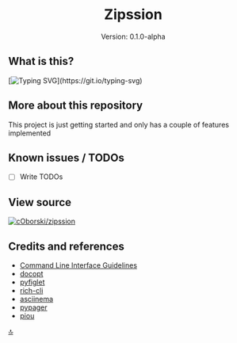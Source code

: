 <center>

# Zipssion
Version: 0.1.0-alpha

</center>

## What is this?
[![Typing SVG](https://readme-typing-svg.demolab.com?font=Fira+Code&pause=1000&color=70A909&background=00000098&multiline=true&width=435&height=150&lines=Zipssion+is+a+command+line+program;that+aids+in+the+design+and;reverse+engineering+of+custom;file+types.)](https://git.io/typing-svg)

## More about this repository

This project is just getting started and only has a couple of features implemented

## Known issues / TODOs

- [ ] Write TODOs

## View source

[![cOborski/zipssion](https://img.shields.io/static/v1?label=cOborski&message=zipssion&color=yellow&logo=github)](https://github.com/coborski/zipssion/)


## Credits and references

- [Command Line Interface Guidelines](https://clig.dev/)
- [docopt](https://github.com/docopt/docopt)
- [pyfiglet](https://github.com/pwaller/pyfiglet)
- [rich-cli](https://github.com/Textualize/rich-cli)
- [asciinema](https://asciinema.org/)
- [pypager](https://github.com/prompt-toolkit/pypager)
- [piou](https://github.com/andarius/piou)

[🔝](#zipssion)
